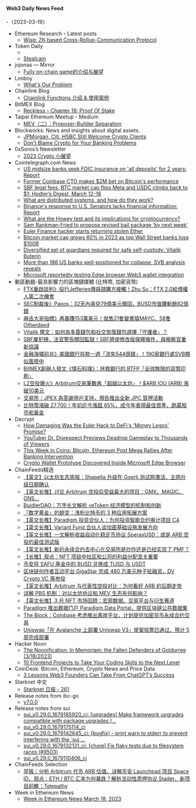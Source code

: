 #### Web3 Daily News Feed
-（2023-03-19）

- Ethereum Research - Latest posts
  - [Wisp: ZK-based Cross-Rollup-Communication Protocol](https://ethresear.ch/t/wisp-zk-based-cross-rollup-communication-protocol/15059/4)
- Token Daily
  - [](https://www.tokendaily.co/p/https-texasgop-org-wp-content-uploads-2022-07-2022-rpt-platform-pdf)
  - [Stealcam](https://www.tokendaily.co/p/stealcam)
- jojonas — Mirror
  - [Fully on-chain game的介绍与展望](https://mirror.xyz/0x31Ae182A31Bb2c3cfd9e2E3732cc53f7606FB773/nsUYk8fcRZ0-Tm5dLuorXniHKwohk9PZPoBnqLHVwdM)
- Limboy
  - [What's Our Problem](https://limboy.me/books/whats-our-problem/)
- Chainlink Blog
  - [Chainlink Functions 介绍 & 使用案例](https://blog.chain.link/ways-to-use-chainlink-functions-zh/)
- BitMEX Blog
  - [Reckless – Chapter 18: Proof Of Stake](https://blog.bitmex.com/reckless-chapter-18-proof-of-stake/)
- Taipei Ethereum Meetup - Medium
  - [MEV（二）：Proposer-Builder Separation](https://medium.com/taipei-ethereum-meetup/mev-proposer-builder-separation-968d519a4898?source=rss----756327875b4f---4)
- Blockworks: News and insights about digital assets.
  - [JPMorgan, Citi, HSBC Still Welcome Crypto Clients](https://blockworks.co/news/jpmorgan-still-welcome-crypto)
  - [Don’t Blame Crypto for Your Banking Problems](https://blockworks.co/news/dont-blame-crypto-for-banking-problems)
- 0xSoros’s Newsletter
  - [2023 Crypto 小展望](https://0xsoros.substack.com/p/2023-crypto)
- Cointelegraph.com News
  - [US midsize banks seek FDIC Insurance on 'all deposits' for 2 years: Report](https://cointelegraph.com/news/us-midsize-banks-seek-fdic-insurance-on-all-deposits-for-2-years-report)
  - [Former Coinbase CTO makes $2M bet on Bitcoin's performance](https://cointelegraph.com/news/former-coinbase-cto-makes-2m-bet-on-bitcoin-s-performance)
  - [SBF legal fees, BTC market cap flips Meta and USDC climbs back to $1: Hodler’s Digest, March 12-18](https://cointelegraph.com/magazine/sbf-legal-fees-btc-marketcap-flips-meta-usdc-climbs-back-to-1-hodlers-digest-march-12-18/)
  - [What are distributed systems, and how do they work?](https://cointelegraph.com/explained/what-are-distributed-systems-and-how-do-they-work)
  - [Binance's response to U.S. Senators lacks financial information: Report](https://cointelegraph.com/news/binance-s-response-to-u-s-senators-lacks-financials)
  - [What are the Howey test and its implications for cryptocurrency?](https://cointelegraph.com/news/what-are-the-howey-test-and-its-implications-for-cryptocurrency)
  - [Sam Bankman-Fried to propose revised bail package ‘by next week’](https://cointelegraph.com/news/sam-bankman-fried-to-propose-revised-bail-package-by-next-week)
  - [Euler Finance hacker starts returning stolen Ether](https://cointelegraph.com/news/euler-finance-hacker-starts-returning-stolen-ether-back-to-the-foundation)
  - [Bitcoin market cap grows 60% in 2023 as top Wall Street banks lose $100B](https://cointelegraph.com/news/bitcoin-market-cap-grows-60-in-2023-as-top-wall-street-banks-lose-100b)
  - [Diversified set of guardians required for safe self-custody: Vitalik Buterin](https://cointelegraph.com/news/diversified-set-of-guardians-required-for-safe-self-custody-vitalik-buterin)
  - [More than 186 US banks well-positioned for collapse, SVB analysis reveals](https://cointelegraph.com/news/more-186-us-banks-well-positioned-for-collapse-svb-analysis-reveals)
  - [Microsoft reportedly testing Edge browser Web3 wallet integration](https://cointelegraph.com/news/microsoft-reportedly-testing-edge-browser-web3-wallet-integration)
- 動區動趨-最具影響力的區塊鏈媒體 (比特幣, 加密貨幣)
  - [FTX重啟談判》投行Jefferies傳與競購方接觸！Zhu Su：FTX 2.0給債權人第二次機會](https://www.blocktempo.com/jefferies-is-in-contact-with-potential-ftx-bidder-for-restart/)
  - [SEC制裁後》Paxos：32天內承兌79億美元贖回，BUSD市值腰斬餘82億鎂](https://www.blocktempo.com/7-9-billion-usd-accepted-in-32-days-after-sec-sanctions/)
  - [麻吉大哥指標》再暴賺153萬美元！拋售21隻變異猿MAYC、58隻Otherdeed](https://www.blocktempo.com/machibigbrother-sold-21-mayc-and-58-otherdeed/)
  - [Vitalik 撰文：如何為多簽錢包和社交恢復錢包選擇「守護者」？](https://www.blocktempo.com/how-vbuterin-think-about-choosing-guardians-for-sig-and-social-recovery-wallets/)
  - [SBF屢犯規，法官警告關回監獄！SBF將提修改版保釋條件，與檢察官重新協議](https://www.blocktempo.com/sbf-proposing-revised-bail-package-by-next-week/)
  - [金融海嘯前兆》美國銀行存款一週「流失544億鎂」！190家銀行處SVB類似風險中](https://www.blocktempo.com/us-bank-deposits-fell-54b-in-week-before-svb-collapse/)
  - [BitMEX創辦人發文《懷石料理》：拯救銀行的 BTFP「全球無限的貨幣印刷」](https://www.blocktempo.com/kaiseki-by-arthur-hayes/)
  - [L2空投爆火》Arbitrum交易筆數再「超越以太坊」！$ARB IOU (ARB) 漲破10美元](https://www.blocktempo.com/arbitrum-one-day-transactions-surpassed-ethereum-again/)
  - [交易所｜JPEX 為答謝用戶支持，預告推出全新 JPC 質押活動](https://www.blocktempo.com/jpex-announcing-the-launch-of-the-new-jpc-staking-event/)
  - [比特幣漲破 27,700！年初迄今漲超 65%，成今年表現最佳資產、跑贏股市和黃金](https://www.blocktempo.com/bitcoin-already-up-65-this-year-beating-stocks-and-gold/)
- Decrypt
  - [How Damaging Was the Euler Hack to DeFi's 'Money Legos' Promise?](https://decrypt.co/123947/how-damaging-was-the-euler-hack-to-defis-money-legos-promise)
  - [YouTuber Dr. Disrespect Previews Deadrop Gameplay to Thousands of Viewers](https://decrypt.co/123937/deadrop-nft-game-prealpha-playthrough-live-livestream)
  - [This Week in Coins: Bitcoin, Ethereum Post Mega Rallies After Banking Intervention](https://decrypt.co/123931/this-week-in-coins-bitcoin-ethereum-rally-banking-crisis-intervention)
  - [Crypto Wallet Prototype Discovered Inside Microsoft Edge Browser](https://decrypt.co/123930/crypto-wallet-prototype-hidden-in-microsoft-edge)
- ChainFeeds精选
  - [【英文】以太坊生态周报：Shapella 升级在 Goerli 测试网激活、主网升级日期确认](https://weekinethereumnews.com/week-in-ethereum-news-march-18-2023/)
  - [【英文长推】讨论 Arbitrum 空投后受益最大的项目：GMX、MAGIC、GNS…](https://twitter.com/louiscooper_/status/1636686076617314304)
  - [BuidlerDAO：万字长文解析 veToken 经济模型的机制和创新](https://mp.weixin.qq.com/s/N7B1rdkzi_ZF5MWu8ITRzw)
  - [「数字黄金」的蜕变：浅析比特币的 3 种应用拓展方案](https://www.defidaonews.com/article/6809722)
  - [【英文长推】Paradigm 投资合伙人：为何投资智能合约审计项目 C4](https://twitter.com/caitlinxyz/status/1636354028778172416)
  - [【英文长推】Variant Fund 合伙人谈加密基础设施发展方向](https://twitter.com/AlanaDLevin/status/1636768018297389057)
  - [【英文长推】一文解析收益自动化稳定币协议 SperaxUSD：或是 ARB 空投的最佳测试版](https://twitter.com/realdegengmx/status/1636748674641563648)
  - [【英文长推】新的永续合约去中心化交易所是炒作还是已经实现了 PMF？](https://twitter.com/0xnairda/status/1636740678968549378)
  - [【长推】观点：NFT 项目中社区和公司的利益分配至关重要](https://twitter.com/starzqeth/status/1636660154056982528)
  - [币安将 SAFU 基金中的 BUSD 兑换成 TUSD 与 USDT](https://www.binance.com/en/support/announcement/binance-swaps-out-busd-in-safu-fund-for-tusd-usdt-83c55e9691154f8b8914a3baaaa7ec60)
  - [区块链创作者互动平台 GigaStar 完成 480 万美元种子轮融资，DV Crypto VC 等参投](https://www.prnewswire.com/news-releases/gigastar-a-startup-bringing-youtube-creators-and-fans-together-as-partners-completes-a-4-8-million-seed-round-301773559.html)
  - [【英文长推】Arbitrum 与代表性空投对比：为何看好 ARB 的后期走势](https://twitter.com/Flip_Research/status/1636775536721788928)
  - [详解 PBS 机制：对以太坊协议和 MEV 生态有何影响？](https://medium.com/taipei-ethereum-meetup/mev-proposer-builder-separation-968d519a4898)
  - [【英文长推】3 月 NFT 市场回顾：宏观数据、交易平台与衍生赛道](https://twitter.com/Loki_Zeng/status/1636741024629555200)
  - [Paradigm 推出数据门户 Paradigm Data Portal，提供区块链公共数据集](https://data.paradigm.xyz/)
  - [The Block：Coinbase 考虑推出离岸平台，计划提供加密货币永续合约交易](https://www.theblock.co/post/220853/coinbases-proposed-overseas-trading-venue-would-offer-derivatives-sources)
  - [Uniswap「在 Avalanche 上部署 Uniswap V3」提案投票已通过，预计 5 周完成部署](https://www.tally.xyz/gov/uniswap/proposal/33)
- Hacker Noon
  - [The Noonification: In Memoriam: the Fallen Defenders of Goldurree (3/18/2023)](https://hackernoon.com/3-18-2023-noonification?source=rss)
  - [10 Frontend Projects to Take Your Coding Skills to the Next Level](https://hackernoon.com/10-frontend-projects-to-take-your-coding-skills-to-the-next-level?source=rss)
- CoinDesk: Bitcoin, Ethereum, Crypto News and Price Data
  - [3 Lessons Web3 Founders Can Take From ChatGPT’s Success](https://www.coindesk.com/consensus-magazine/2023/03/18/3-lessons-web3-founders-can-take-from-chatgpts-success/?utm_medium=referral&utm_source=rss&utm_campaign=headlines)
- Starknet 中文
  - [Starknet 日报 - 261](https://starknetzh.substack.com/p/starknet-261)
- Release notes from ibc-go
  - [v7.0.0](https://github.com/cosmos/ibc-go/releases/tag/v7.0.0)
- Release notes from sui
  - [sui_v0.29.0_1679185920_ci: [upgrades] Make framework upgrades compatible with package upgrades (…](https://github.com/MystenLabs/sui/releases/tag/sui_v0.29.0_1679185920_ci)
  - [sui_v0.29.0_1679175114_ci](https://github.com/MystenLabs/sui/releases/tag/sui_v0.29.0_1679175114_ci)
  - [sui_v0.29.0_1679142645_ci: [bugfix] - print warn to stderr to prevent interfering with the `sui …](https://github.com/MystenLabs/sui/releases/tag/sui_v0.29.0_1679142645_ci)
  - [sui_v0.29.0_1679132131_ci: [chore] Fix flaky tests due to filesystem races (#9503)](https://github.com/MystenLabs/sui/releases/tag/sui_v0.29.0_1679132131_ci)
  - [sui_v0.29.0_1679110406_ci](https://github.com/MystenLabs/sui/releases/tag/sui_v0.29.0_1679110406_ci)
- ChainFeeds Selection
  - [早报｜分析 Arbitrum 代币 ARB 估值、详解币安 Launchpad 项目 Space ID、观点：ETH / BTC 汇率为何暴跌？解析流动性质押协议 Stader、新项目前瞻：Telepathy](https://chainfeeds.substack.com/p/arbitrum-arb-launchpad-space-ideth)
- Week in Ethereum News
  - [Week in Ethereum News  March 18, 2023](https://weekinethereumnews.com/week-in-ethereum-news-march-18-2023/)
